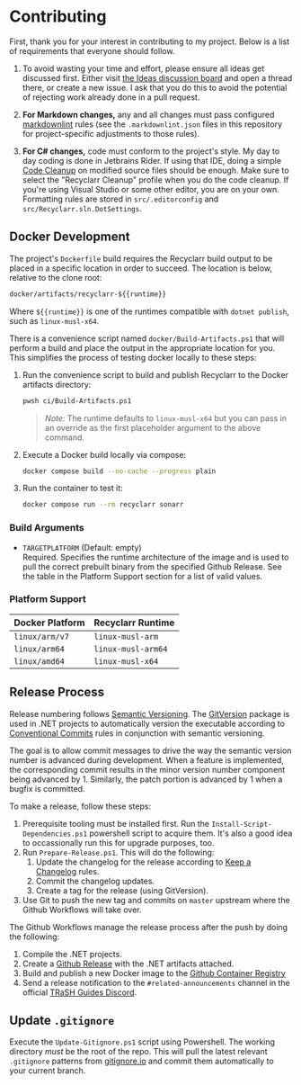 # Contributing

First, thank you for your interest in contributing to my project. Below is a list of requirements
that everyone should follow.

1. To avoid wasting your time and effort, please ensure all ideas get discussed first. Either visit
   [the Ideas discussion board][ideas] and open a thread there, or create a new issue. I ask that
   you do this to avoid the potential of rejecting work already done in a pull request.

1. **For Markdown changes,** any and all changes must pass configured [markdownlint] rules (see the
   `.markdownlint.json` files in this repository for project-specific adjustments to those rules).

1. **For C# changes,** code must conform to the project's style. My day to day coding is done in
   Jetbrains Rider. If using that IDE, doing a simple [Code Cleanup] on modified source files should
   be enough. Make sure to select the "Recyclarr Cleanup" profile when you do the code cleanup. If
   you're using Visual Studio or some other editor, you are on your own. Formatting rules are stored
   in `src/.editorconfig` and `src/Recyclarr.sln.DotSettings`.

[ideas]: https://github.com/recyclarr/recyclarr/discussions/categories/ideas
[markdownlint]: https://github.com/DavidAnson/markdownlint
[Code Cleanup]: https://www.jetbrains.com/help/rider/Code_Cleanup__Index.html

## Docker Development

The project's `Dockerfile` build requires the Recyclarr build output to be placed in a specific
location in order to succeed. The location is below, relative to the clone root:

```txt
docker/artifacts/recyclarr-${{runtime}}
```

Where `${{runtime}}` is one of the runtimes compatible with `dotnet publish`, such as
`linux-musl-x64`.

There is a convenience script named `docker/Build-Artifacts.ps1` that will perform a build and place
the output in the appropriate location for you. This simplifies the process of testing docker
locally to these steps:

1. Run the convenience script to build and publish Recyclarr to the Docker artifacts directory:

   ```sh
   pwsh ci/Build-Artifacts.ps1
   ```

   > *Note:* The runtime defaults to `linux-musl-x64` but you can pass in an override as the first
   > placeholder argument to the above command.

1. Execute a Docker build locally via compose:

   ```sh
   docker compose build --no-cache --progress plain
   ```

1. Run the container to test it:

   ```sh
   docker compose run --rm recyclarr sonarr
   ```

### Build Arguments

- `TARGETPLATFORM` (Default: empty)<br>
  Required. Specifies the runtime architecture of the image and is used to pull the correct prebuilt
  binary from the specified Github Release. See the table in the Platform Support section for a list
  of valid values.

### Platform Support

| Docker Platform | Recyclarr Runtime  |
| --------------- | ------------------ |
| `linux/arm/v7`  | `linux-musl-arm`   |
| `linux/arm64`   | `linux-musl-arm64` |
| `linux/amd64`   | `linux-musl-x64`   |

## Release Process

Release numbering follows [Semantic Versioning][semver]. The [GitVersion] package is used in .NET
projects to automatically version the executable according to [Conventional Commits][commits] rules
in conjunction with semantic versioning.

The goal is to allow commit messages to drive the way the semantic version number is advanced during
development. When a feature is implemented, the corresponding commit results in the minor version
number component being advanced by 1. Similarly, the patch portion is advanced by 1 when a bugfix is
committed.

To make a release, follow these steps:

1. Prerequisite tooling must be installed first. Run the `Install-Script-Dependencies.ps1`
   powershell script to acquire them. It's also a good idea to occassionally run this for upgrade
   purposes, too.
1. Run `Prepare-Release.ps1`. This will do the following:
   1. Update the changelog for the release according to [Keep a Changelog][changelog] rules.
   1. Commit the changelog updates.
   1. Create a tag for the release (using GitVersion).
1. Use Git to push the new tag and commits on `master` upstream where the Github Workflows will take
   over.

The Github Workflows manage the release process after the push by doing the following:

1. Compile the .NET projects.
1. Create a [Github Release][release] with the .NET artifacts attached.
1. Build and publish a new Docker image to the [Github Container Registry][ghcr]
1. Send a release notification to the `#related-announcements` channel in the official [TRaSH Guides
   Discord][discord].

[semver]: https://semver.org/
[GitVersion]: https://gitversion.net/
[commits]: https://www.conventionalcommits.org/en/v1.0.0/
[changelog]: https://keepachangelog.com/en/1.0.0/
[release]: https://github.com/recyclarr/recyclarr/releases
[ghcr]: https://github.com/recyclarr/recyclarr/pkgs/container/recyclarr
[discord]: https://discord.com/invite/Vau8dZ3

## Update `.gitignore`

Execute the `Update-Gitignore.ps1` script using Powershell. The working directory *must* be the root
of the repo. This will pull the latest relevant `.gitignore` patterns from
[gitignore.io](https://gitignore.io) and commit them automatically to your current branch.
